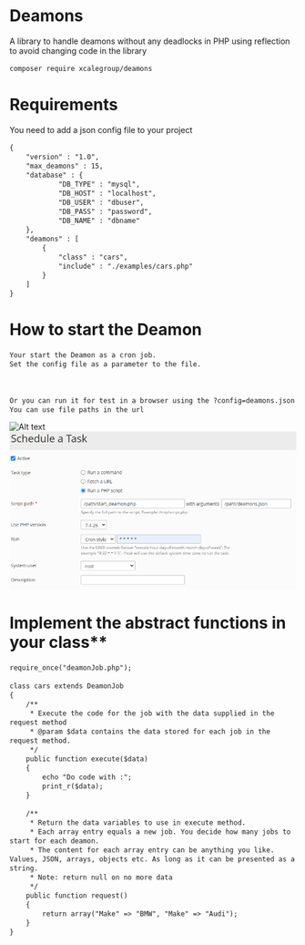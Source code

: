 # Deamons
A library to handle deamons without any deadlocks in PHP using reflection to avoid changing code in the library

```
composer require xcalegroup/deamons
```

# Requirements
You need to add a json config file to your project
```
{
    "version" : "1.0",
    "max_deamons" : 15,
    "database" : {
            "DB_TYPE" : "mysql",
            "DB_HOST" : "localhost",
            "DB_USER" : "dbuser",
            "DB_PASS" : "password",
            "DB_NAME" : "dbname"
    },
    "deamons" : [
        {
            "class" : "cars",
            "include" : "./examples/cars.php"
        }
    ]
}
```

# How to start the Deamon
```
Your start the Deamon as a cron job.
Set the config file as a parameter to the file.



Or you can run it for test in a browser using the ?config=deamons.json
You can use file paths in the url

```
![Alt text](/xcalegroup/deamons/master/cron.png?raw=true "Title")
![alt text](https://raw.githubusercontent.com/xcalegroup/deamons/master/cron.png)

# Implement the abstract functions in your class**
```
require_once("deamonJob.php");

class cars extends DeamonJob
{
    /**
     * Execute the code for the job with the data supplied in the request method
     * @param $data contains the data stored for each job in the request method.
     */
    public function execute($data)
    {
        echo "Do code with :";
        print_r($data);
    }

    /**
     * Return the data variables to use in execute method.
     * Each array entry equals a new job. You decide how many jobs to start for each deamon.
     * The content for each array entry can be anything you like. Values, JSON, arrays, objects etc. As long as it can be presented as a string.
     * Note: return null on no more data
     */
    public function request()
    {
        return array("Make" => "BMW", "Make" => "Audi");
    }
}
```